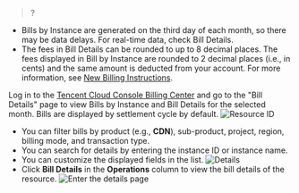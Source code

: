 >?
 - Bills by Instance are generated on the third day of each month, so there may be data delays. For real-time data, check Bill Details.
 - The fees in Bill Details can be rounded to up to 8 decimal places. The fees displayed in Bill by Instance are rounded to 2 decimal places (i.e., in cents) and the same amount is deducted from your account. For more information, see [New Billing Instructions](https://cloud.tencent.com/document/product/555/14192).

Log in to the [Tencent Cloud Console Billing Center](https://console.cloud.tencent.com/expense/bill/summary) and go to the "Bill Details" page to view Bills by Instance and Bill Details for the selected month. Bills are displayed by settlement cycle by default.
![Resource ID](https://main.qcloudimg.com/raw/7ce33dccbb3f09dd3fb304d1bc150e52.png)
- You can filter bills by product (e.g., **CDN**), sub-product, project, region, billing mode, and transaction type.
- You can search for details by entering the instance ID or instance name.
- You can customize the displayed fields in the list.
![Details](https://main.qcloudimg.com/raw/fc712fa60a598f583cd8e7b8e51cda5f.png)
- Click **Bill Details** in the **Operations** column to view the bill details of the resource.
![Enter the details page](https://main.qcloudimg.com/raw/822c80c81f6e2af2003372bc441c5924.png)
